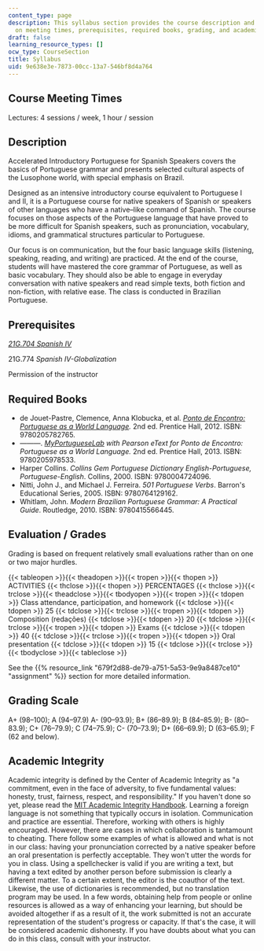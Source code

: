 ```yaml
---
content_type: page
description: This syllabus section provides the course description and information
  on meeting times, prerequisites, required books, grading, and academic integrity.
draft: false
learning_resource_types: []
ocw_type: CourseSection
title: Syllabus
uid: 9e638e3e-7873-00cc-13a7-546bf8d4a764
---
```

## Course Meeting Times

Lectures: 4 sessions / week, 1 hour / session

## Description

Accelerated Introductory Portuguese for Spanish Speakers covers the basics of Portuguese grammar and presents selected cultural aspects of the Lusophone world, with special emphasis on Brazil.

Designed as an intensive introductory course equivalent to Portuguese I and II, it is a Portuguese course for native speakers of Spanish or speakers of other languages who have a native–like command of Spanish. The course focuses on those aspects of the Portuguese language that have proved to be more difficult for Spanish speakers, such as pronunciation, vocabulary, idioms, and grammatical structures particular to Portuguese.

Our focus is on communication, but the four basic language skills (listening, speaking, reading, and writing) are practiced. At the end of the course, students will have mastered the core grammar of Portuguese, as well as basic vocabulary. They should also be able to engage in everyday conversation with native speakers and read simple texts, both fiction and non-fiction, with relative ease. The class is conducted in Brazilian Portuguese.

## Prerequisites

[*21G.704 Spanish IV*](https://ocw.mit.edu/courses/21g-704-spanish-iv-spring-2005/)

21G.774 *Spanish IV-Globalization*

Permission of the instructor

## Required Books

- de Jouet-Pastre, Clemence, Anna Klobucka, et al. [*Ponto de Encontro: Portuguese as a World Language*](https://vdoc.pub/documents/ponto-de-encontro-portuguese-as-a-world-language-30t05j6g1qh0)*.* 2nd ed. Prentice Hall, 2012. ISBN: 9780205782765.
- ———. [*MyPortugueseLab*](http://www.pearsonmylabandmastering.com/northamerica/mylanguagelabs/) *with Pearson eText for Ponto de Encontro: Portuguese as a World Language.* 2nd ed. Prentice Hall, 2013. ISBN: 9780205978533.
- Harper Collins. *Collins Gem Portuguese Dictionary English-Portuguese, Portuguese-English*. Collins, 2000. ISBN: 9780004724096.
- Nitti, John J., and Michael J. Ferreira. *501 Portuguese Verbs*. Barron's Educational Series, 2005. ISBN: 9780764129162.
- Whitlam, John. *Modern Brazilian Portuguese Grammar: A Practical Guide*. Routledge, 2010. ISBN: 9780415566445.

## Evaluation / Grades

Grading is based on frequent relatively small evaluations rather than on one or two major hurdles.

{{< tableopen >}}{{< theadopen >}}{{< tropen >}}{{< thopen >}}
ACTIVITIES
{{< thclose >}}{{< thopen >}}
PERCENTAGES
{{< thclose >}}{{< trclose >}}{{< theadclose >}}{{< tbodyopen >}}{{< tropen >}}{{< tdopen >}}
Class attendance, participation, and homework
{{< tdclose >}}{{< tdopen >}}
25
{{< tdclose >}}{{< trclose >}}{{< tropen >}}{{< tdopen >}}
Composition (redações)
{{< tdclose >}}{{< tdopen >}}
20
{{< tdclose >}}{{< trclose >}}{{< tropen >}}{{< tdopen >}}
Exams
{{< tdclose >}}{{< tdopen >}}
40
{{< tdclose >}}{{< trclose >}}{{< tropen >}}{{< tdopen >}}
Oral presentation
{{< tdclose >}}{{< tdopen >}}
15
{{< tdclose >}}{{< trclose >}}{{< tbodyclose >}}{{< tableclose >}}

See the {{% resource_link "679f2d88-de79-a751-5a53-9e9a8487ce10" "assignment" %}} section for more detailed information.

## Grading Scale

A+ (98–100); A (94–97.9) A- (90–93.9); B+ (86–89.9); B (84–85.9); B- (80–83.9); C+ (76–79.9); C (74–75.9); C- (70–73.9); D+ (66–69.9); D (63–65.9); F (62 and below).

## Academic Integrity

Academic integrity is defined by the Center of Academic Integrity as "a commitment, even in the face of adversity, to five fundamental values: honesty, trust, fairness, respect, and responsibility." If you haven't done so yet, please read the [MIT Academic Integrity Handbook](http://integrity.mit.edu/). Learning a foreign language is not something that typically occurs in isolation. Communication and practice are essential. Therefore, working with others is highly encouraged. However, there are cases in which collaboration is tantamount to cheating. There follow some examples of what is allowed and what is not in our class: having your pronunciation corrected by a native speaker before an oral presentation is perfectly acceptable. They won't utter the words for you in class. Using a spellchecker is valid if you are writing a text, but having a text edited by another person before submission is clearly a different matter. To a certain extent, the editor is the coauthor of the text. Likewise, the use of dictionaries is recommended, but no translation program may be used. In a few words, obtaining help from people or online resources is allowed as a way of enhancing your learning, but should be avoided altogether if as a result of it, the work submitted is not an accurate representation of the student's progress or capacity. If that's the case, it will be considered academic dishonesty. If you have doubts about what you can do in this class, consult with your instructor.